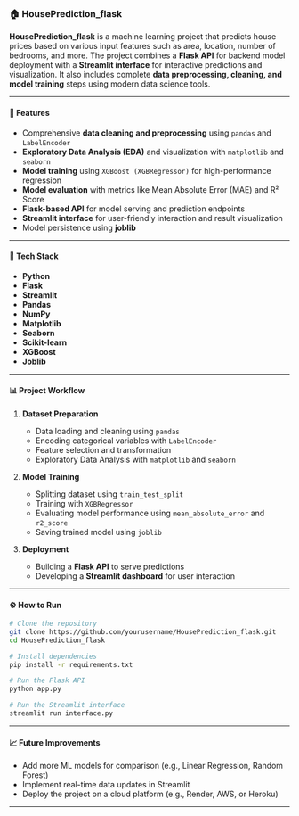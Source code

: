 
### 🏠 HousePrediction_flask

**HousePrediction_flask** is a machine learning project that predicts house prices based on various input features such as area, location, number of bedrooms, and more. The project combines a **Flask API** for backend model deployment with a **Streamlit interface** for interactive predictions and visualization. It also includes complete **data preprocessing, cleaning, and model training** steps using modern data science tools.

---

#### 🚀 Features

* Comprehensive **data cleaning and preprocessing** using `pandas` and `LabelEncoder`
* **Exploratory Data Analysis (EDA)** and visualization with `matplotlib` and `seaborn`
* **Model training** using `XGBoost (XGBRegressor)` for high-performance regression
* **Model evaluation** with metrics like Mean Absolute Error (MAE) and R² Score
* **Flask-based API** for model serving and prediction endpoints
* **Streamlit interface** for user-friendly interaction and result visualization
* Model persistence using **joblib**

---

#### 🧠 Tech Stack

* **Python**
* **Flask**
* **Streamlit**
* **Pandas**
* **NumPy**
* **Matplotlib**
* **Seaborn**
* **Scikit-learn**
* **XGBoost**
* **Joblib**

---

#### 📊 Project Workflow

1. **Dataset Preparation**

   * Data loading and cleaning using `pandas`
   * Encoding categorical variables with `LabelEncoder`
   * Feature selection and transformation
   * Exploratory Data Analysis with `matplotlib` and `seaborn`

2. **Model Training**

   * Splitting dataset using `train_test_split`
   * Training with `XGBRegressor`
   * Evaluating model performance using `mean_absolute_error` and `r2_score`
   * Saving trained model using `joblib`

3. **Deployment**

   * Building a **Flask API** to serve predictions
   * Developing a **Streamlit dashboard** for user interaction

---

#### ⚙️ How to Run

```bash
# Clone the repository
git clone https://github.com/yourusername/HousePrediction_flask.git
cd HousePrediction_flask

# Install dependencies
pip install -r requirements.txt

# Run the Flask API
python app.py

# Run the Streamlit interface
streamlit run interface.py
```

---

#### 📈 Future Improvements

* Add more ML models for comparison (e.g., Linear Regression, Random Forest)
* Implement real-time data updates in Streamlit
* Deploy the project on a cloud platform (e.g., Render, AWS, or Heroku)

---

